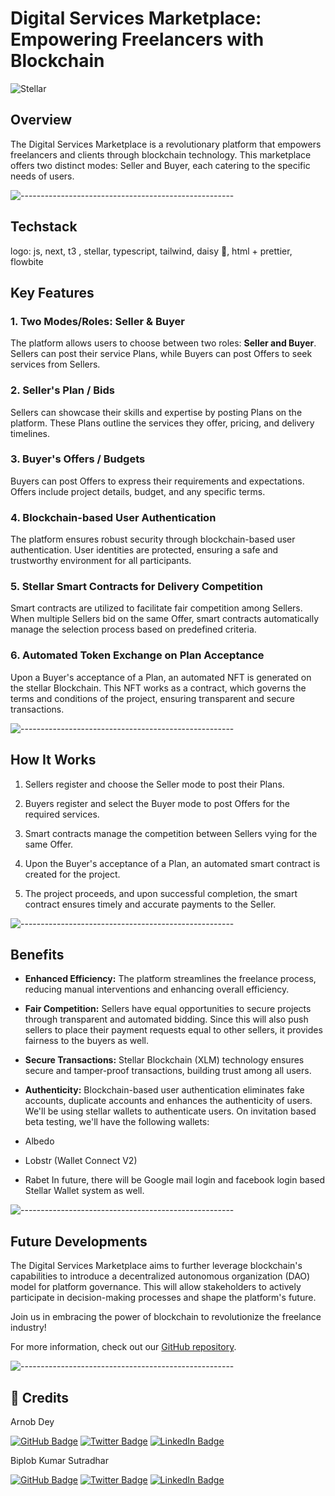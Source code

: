 # Digital Services Marketplace: Empowering Freelancers with Blockchain

![Stellar](https://assets-global.website-files.com/5deac75ecad2173c2ccccbc7/5e31f51ae7c7eceb8ad395fd_OG%20Default-min.jpg)

## Overview

The Digital Services Marketplace is a revolutionary platform that empowers freelancers and clients through blockchain technology. This marketplace offers two distinct modes: Seller and Buyer, each catering to the specific needs of users.

![-----------------------------------------------------](https://raw.githubusercontent.com/andreasbm/readme/master/assets/lines/rainbow.png)

## Techstack
logo: js, next, t3 , stellar, typescript, tailwind, daisy 🌼, html + prettier, flowbite

## Key Features

### 1. Two Modes/Roles: Seller & Buyer

The platform allows users to choose between two roles: 
**Seller and Buyer**. 
Sellers can post their service Plans, while Buyers can post Offers to seek services from Sellers.

### 2. Seller's Plan / Bids

Sellers can showcase their skills and expertise by posting Plans on the platform. These Plans outline the services they offer, pricing, and delivery timelines.

### 3. Buyer's Offers / Budgets 

Buyers can post Offers to express their requirements and expectations. Offers include project details, budget, and any specific terms.

### 4. Blockchain-based User Authentication

The platform ensures robust security through blockchain-based user authentication. User identities are protected, ensuring a safe and trustworthy environment for all participants.

### 5. Stellar Smart Contracts for Delivery Competition

Smart contracts are utilized to facilitate fair competition among Sellers. When multiple Sellers bid on the same Offer, smart contracts automatically manage the selection process based on predefined criteria.

### 6. Automated Token Exchange on Plan Acceptance

Upon a Buyer's acceptance of a Plan, an automated NFT is generated on the stellar Blockchain. This NFT works as a contract, which governs the terms and conditions of the project, ensuring transparent and secure transactions.

![-----------------------------------------------------](https://raw.githubusercontent.com/andreasbm/readme/master/assets/lines/rainbow.png)

## How It Works

1. Sellers register and choose the Seller mode to post their Plans.

2. Buyers register and select the Buyer mode to post Offers for the required services.

3. Smart contracts manage the competition between Sellers vying for the same Offer.

4. Upon the Buyer's acceptance of a Plan, an automated smart contract is created for the project.

5. The project proceeds, and upon successful completion, the smart contract ensures timely and accurate payments to the Seller.

![-----------------------------------------------------](https://raw.githubusercontent.com/andreasbm/readme/master/assets/lines/rainbow.png)

## Benefits

- **Enhanced Efficiency:** The platform streamlines the freelance process, reducing manual interventions and enhancing overall efficiency.

- **Fair Competition:** Sellers have equal opportunities to secure projects through transparent and automated bidding. Since this will also push sellers to place their payment requests equal to other sellers, it provides fairness to the buyers as well.

- **Secure Transactions:** Stellar Blockchain (XLM) technology ensures secure and tamper-proof transactions, building trust among all users.

- **Authenticity:** Blockchain-based user authentication eliminates fake accounts, duplicate accounts and enhances the authenticity of users. We'll be using stellar wallets to authenticate users. On invitation based beta testing, we'll have the following wallets:
- Albedo
- Lobstr (Wallet Connect V2)
- Rabet
In future, there will be Google mail login and facebook login based Stellar Wallet system as well.

![-----------------------------------------------------](https://raw.githubusercontent.com/andreasbm/readme/master/assets/lines/rainbow.png)

## Future Developments

The Digital Services Marketplace aims to further leverage blockchain's capabilities to introduce a decentralized autonomous organization (DAO) model for platform governance. This will allow stakeholders to actively participate in decision-making processes and shape the platform's future.

Join us in embracing the power of blockchain to revolutionize the freelance industry!

For more information, check out our [GitHub repository](https://github.com/digital-services-marketplace).

![-----------------------------------------------------](https://raw.githubusercontent.com/andreasbm/readme/master/assets/lines/rainbow.png)

## :scroll: Credits

Arnob Dey

[![GitHub Badge](https://img.shields.io/badge/GitHub-100000?style=for-the-badge&logo=github&logoColor=white)](https://github.com/arnob016)
[![Twitter Badge](https://img.shields.io/badge/Twitter-1DA1F2?style=for-the-badge&logo=twitter&logoColor=white)](https://twitter.com/arnob_016)
[![LinkedIn Badge](https://img.shields.io/badge/LinkedIn-0077B5?style=for-the-badge&logo=linkedin&logoColor=white)](https://www.linkedin.com/in/arnob016/)


Biplob Kumar Sutradhar

[![GitHub Badge](https://img.shields.io/badge/GitHub-100000?style=for-the-badge&logo=github&logoColor=white)](https://github.com/biplobsd)
[![Twitter Badge](https://img.shields.io/badge/Twitter-1DA1F2?style=for-the-badge&logo=twitter&logoColor=white)](https://twitter.com/biplobsd11)
[![LinkedIn Badge](https://img.shields.io/badge/LinkedIn-0077B5?style=for-the-badge&logo=linkedin&logoColor=white)](https://www.linkedin.com/in/biplob-sutradhar/)
